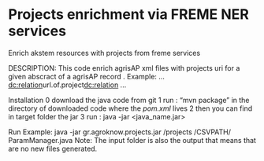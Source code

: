 # Projects enrichment via FREME NER services
Enrich akstem resources with projects from freme services

DESCRIPTION:
This code enrich agrisAP xml files with projects uri for a given abscract of a agrisAP record .
Example: ... <dc:relation>url.of.project<dc:relation>  ...


Installation
0 download the java code from git
1 run : “mvn package” in the directory of downloaded code where the *pom.xml* lives
2 then you can find in target folder the jar
3 run : java -jar <java_name.jar> <projects path without TRAILING slash> <CSV PATH with TRAILING slash> <DATASET>

Run
 Example: java -jar gr.agroknow.projects.jar /projects /CSVPATH/ ParamManager.java
 Note: The input folder is also the output that means that are no new files generated.
